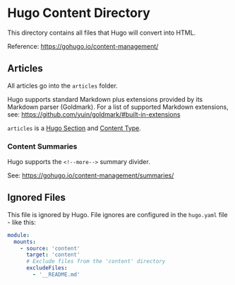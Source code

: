 # Hugo Content Directory

This directory contains all files that Hugo will convert into HTML.

Reference: <https://gohugo.io/content-management/>

## Articles

All articles go into the `articles` folder.

Hugo supports standard Markdown plus extensions provided by its Markdown parser (Goldmark). For a list of supported Markdown extensions, see: <https://github.com/yuin/goldmark/#built-in-extensions>

`articles` is a [Hugo Section](https://gohugo.io/content-management/sections/) and [Content Type](https://gohugo.io/content-management/types/).

### Content Summaries

Hugo supports the `<!--more-->` summary divider.

See: <https://gohugo.io/content-management/summaries/>

## Ignored Files

This file is ignored by Hugo. File ignores are configured in the `hugo.yaml` file - like this:

```yaml
module:
  mounts:
    - source: 'content'
      target: 'content'
      # Exclude files from the 'content' directory
      excludeFiles:
        - '__README.md'
```
